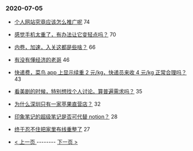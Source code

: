 ### 2020-07-05 
- [个人网站究竟应该怎么推广呢](https://www.v2ex.com/t/687179) 74
- [感觉手机太重了，有办法让它变轻点吗？](https://www.v2ex.com/t/687220) 70
- [内卷，加速，入关这都是些啥？](https://www.v2ex.com/t/687292) 66
- [有没有懂经济的老哥](https://www.v2ex.com/t/687252) 46
- [快递费，菜鸟 app 上显示续重 2 元/kg，快递员来收 4 元/kg 正常合理吗？](https://www.v2ex.com/t/687254) 43
- [看美剧的时候，特别想找个人讨论。算普遍需求吗？](https://www.v2ex.com/t/687244) 35
- [为什么深圳只有一家苹果直营店？](https://www.v2ex.com/t/687276) 32
- [印象笔记的超级笔记是否可代替 notion？](https://www.v2ex.com/t/687181) 28
- [终于忍不住把家里布线重整了](https://www.v2ex.com/t/687208) 27 

- [ < 上一页 ](https://github.com/able8/v2ex-hot-record/blob/master/2020-07-04.md) -------- [ 下一页 > ](https://github.com/able8/v2ex-hot-record/blob/master/2020-07-06.md)